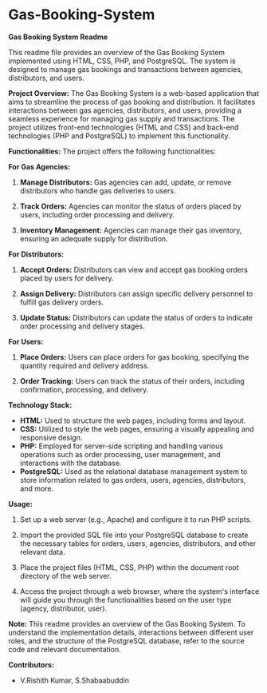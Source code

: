 # Gas-Booking-System
**Gas Booking System Readme**

This readme file provides an overview of the Gas Booking System implemented using HTML, CSS, PHP, and PostgreSQL. The system is designed to manage gas bookings and transactions between agencies, distributors, and users.

**Project Overview:**
The Gas Booking System is a web-based application that aims to streamline the process of gas booking and distribution. It facilitates interactions between gas agencies, distributors, and users, providing a seamless experience for managing gas supply and transactions. The project utilizes front-end technologies (HTML and CSS) and back-end technologies (PHP and PostgreSQL) to implement this functionality.

**Functionalities:**
The project offers the following functionalities:

**For Gas Agencies:**
1. **Manage Distributors:** Gas agencies can add, update, or remove distributors who handle gas deliveries to users.

2. **Track Orders:** Agencies can monitor the status of orders placed by users, including order processing and delivery.

3. **Inventory Management:** Agencies can manage their gas inventory, ensuring an adequate supply for distribution.

**For Distributors:**
1. **Accept Orders:** Distributors can view and accept gas booking orders placed by users for delivery.

2. **Assign Delivery:** Distributors can assign specific delivery personnel to fulfill gas delivery orders.

3. **Update Status:** Distributors can update the status of orders to indicate order processing and delivery stages.

**For Users:**
1. **Place Orders:** Users can place orders for gas booking, specifying the quantity required and delivery address.

2. **Order Tracking:** Users can track the status of their orders, including confirmation, processing, and delivery.

**Technology Stack:**
- **HTML:** Used to structure the web pages, including forms and layout.
- **CSS:** Utilized to style the web pages, ensuring a visually appealing and responsive design.
- **PHP:** Employed for server-side scripting and handling various operations such as order processing, user management, and interactions with the database.
- **PostgreSQL:** Used as the relational database management system to store information related to gas orders, users, agencies, distributors, and more.

**Usage:**
1. Set up a web server (e.g., Apache) and configure it to run PHP scripts.

2. Import the provided SQL file into your PostgreSQL database to create the necessary tables for orders, users, agencies, distributors, and other relevant data.

3. Place the project files (HTML, CSS, PHP) within the document root directory of the web server.

4. Access the project through a web browser, where the system's interface will guide you through the functionalities based on the user type (agency, distributor, user).

**Note:** This readme provides an overview of the Gas Booking System. To understand the implementation details, interactions between different user roles, and the structure of the PostgreSQL database, refer to the source code and relevant documentation.

**Contributors:**
- V.Rishith Kumar, S.Shabaabuddin
